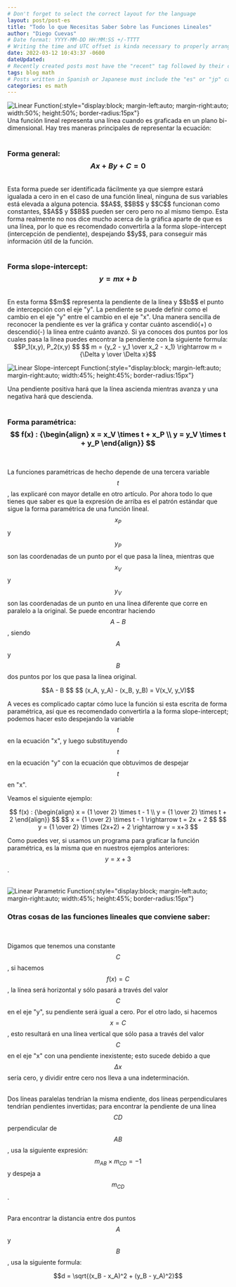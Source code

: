 ```yaml
---
# Don't forget to select the correct layout for the language
layout: post/post-es
title: "Todo lo que Necesitas Saber Sobre las Funciones Lineales"
author: "Diego Cuevas"
# Date format: YYYY-MM-DD HH:MM:SS +/-TTTT
# Writing the time and UTC offset is kinda necessary to properly arrange the posts in their respective indexes
date: 2022-03-12 10:43:37 -0600
dateUpdated:
# Recently created posts most have the "recent" tag followed by their category in the "tags" variable. Remove "recent" after a while
tags: blog math
# Posts written in Spanish or Japanese must include the "es" or "jp" category respectively AS THE FIRST one listed. Then write its normal category
categories: es math
---
```


![Linear Function](/assets/img/math/linear-functions/linear-func.png){:style="display:block; margin-left:auto; margin-right:auto; width:50%; height:50%; border-radius:15px"}
<br>
Una función lineal representa una línea cuando es graficada en un plano bi-dimensional. Hay tres maneras principales de representar la
ecuación:
<br/><br/>

### Forma general: $$ Ax + By + C = 0 $$
<br>
Esta forma puede ser identificada fácilmente ya que siempre estará igualada a cero in en el caso de una función lineal, ninguna de sus
variables está elevada a alguna potencia. $$A$$, $$B$$ y $$C$$ funcionan como constantes, $$A$$ y $$B$$ pueden ser cero pero no al mismo
tiempo. Esta forma realmente no nos dice mucho acerca de la gráfica aparte de que es una línea, por lo que es recomendado convertirla a la
forma slope-intercept (intercepción de pendiente), despejando $$y$$, para conseguir más información útil de la función.
<br/><br/>

### Forma slope-intercept: $$y = mx + b$$
<br>
En esta forma $$m$$ representa la pendiente de la línea y $$b$$ el punto de intercepción con el eje "y". La pendiente se puede definir como
el cambio en el eje "y" entre el cambio en el eje "x". Una manera sencilla de reconocer la pendiente es ver la gráfica y contar cuánto ascendió(+) o descendió(-) la línea entre cuánto avanzó. Si ya conoces dos puntos por los cuales pasa la línea puedes encontrar la pendiente
con la siguiente formula:

<div style="text-align: center">
  $$P_1(x,y), P_2(x,y) $$
  $$ m = {y_2 - y_1 \over x_2 - x_1} \rightarrow m = {\Delta y \over \Delta x}$$
</div>

![Linear Slope-intercept Function](/assets/img/math/linear-functions/linear-slope-func.png){:style="display:block; margin-left:auto; margin-right:auto; width:45%; height:45%; border-radius:15px"}
<br>

Una pendiente positiva hará que la línea ascienda mientras avanza y una negativa hará que descienda.
<br/><br/>

### Forma paramétrica: $$ f(x) : {\begin{align} x = x_V \times t + x_P \\ y = y_V \times t + y_P \end{align}} $$
<br>

La funciones paramétricas de hecho depende de una tercera variable $$t$$, las explicaré con mayor detalle en otro artículo. Por
ahora todo lo que tienes que saber es que la expresión de arriba es el patrón estándar que sigue la forma paramétrica de una función
lineal. $$x_P$$ y $$y_P$$ son las coordenadas de un punto por el que pasa la línea, mientras que $$x_V$$ y $$y_V$$ son las coordenadas
de un punto en una línea diferente que corre en paralelo a la original. Se puede encontrar haciendo $$A - B$$, siendo $$A$$ y $$B$$ dos
puntos por los que pasa la línea original.

<div style="text-align: center">
  $$A - B $$
  $$ (x_A, y_A) - (x_B, y_B) = V(x_V, y_V)$$
</div>

A veces es complicado captar cómo luce la función si esta escrita de forma paramétrica, así que es recomendado convertirla a la forma
slope-intercept; podemos hacer esto despejando la variable $$t$$ en la ecuación "x", y luego substituyendo $$t$$ en la ecuación "y" con
la ecuación que obtuvimos de despejar $$t$$ en "x".
<br>

Veamos el siguiente ejemplo:

<div style="text-align: center">
  $$ f(x) : {\begin{align} x = {1 \over 2} \times t - 1 \\ y = {1 \over 2} \times t + 2 \end{align}} $$
  $$ x = {1 \over 2} \times t - 1 \rightarrow t = 2x + 2 $$
  $$ y = {1 \over 2} \times (2x+2) + 2 \rightarrow y = x+3 $$
</div>

Como puedes ver, si usamos un programa para graficar la función paramétrica, es la misma que en nuestros ejemplos anteriores: $$ y = x + 3 $$.
<br><br>

![Linear Parametric Function](/assets/img/math/linear-functions/linear-param-func.png){:style="display:block; margin-left:auto; margin-right:auto; width:45%; height:45%; border-radius:15px"}
<br>

### Otras cosas de las funciones lineales que conviene saber:
<br>

Digamos que tenemos una constante $$C$$, si hacemos $$f(x) = C$$, la línea será horizontal y sólo pasará a través del valor $$C$$ en el eje
"y", su pendiente será igual a cero. Por el otro lado, si hacemos $$ x = C$$, esto resultará en una línea vertical que sólo pasa a través
del valor $$C$$ en el eje "x" con una pendiente inexistente; esto sucede debido a que $$\Delta x$$ sería cero, y dividir entre cero nos
lleva a una indeterminación.
<br><br>

Dos líneas paralelas tendrían la misma endiente, dos líneas perpendiculares tendrían pendientes invertidas; para encontrar la pendiente de
una línea $$CD$$ perpendicular de $$AB$$, usa la siguiente expresión: $$m_{AB} \times m_{CD} = -1 $$ y despeja a $$m_{CD}$$.
<br><br>

Para encontrar la distancia entre dos puntos $$A$$ y $$B$$, usa la siguiente formula:

<div style="text-align: center">
  $$d = \sqrt{(x_B - x_A)^2 + (y_B - y_A)^2}$$
</div>
